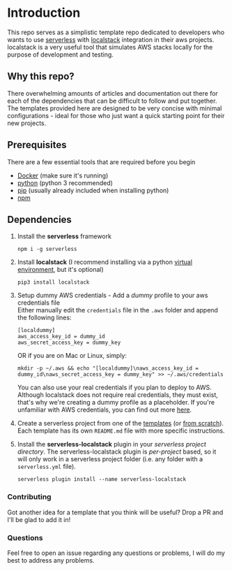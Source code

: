 # Introduction
This repo serves as a simplistic template repo dedicated to developers who wants to use [serverless](https://www.serverless.com/) with [localstack](https://github.com/localstack/localstack) integration in their aws projects. localstack is a very useful tool that simulates AWS stacks locally for the purpose of development and testing.

## Why this repo?
There overwhelming amounts of articles and documentation out there for each of the dependencies that can be difficult to follow and put together. The templates provided here are designed to be very concise with minimal configurations - ideal for those who just want a quick starting point for their new projects.

## Prerequisites
There are a few essential tools that are required before you begin
- [Docker](https://www.docker.com/) (make sure it's running)
- [python](https://www.python.org/) (python 3 recommended)
- [pip](https://pypi.org/project/pip/) (usually already included when installing python)
- [npm](https://www.npmjs.com/)

## Dependencies
1. Install the **serverless** framework

    `npm i -g serverless`

2. Install **localstack** (I recommend installing via a python [virtual environment](https://docs.python.org/3/tutorial/venv.html), but it's optional)

    `pip3 install localstack`

3. Setup dummy AWS credentials - Add a *dummy* profile to your aws credentials file    
    Either manually edit the `credentials` file in the `.aws` folder and append the following lines:

    ```
    [localdummy]
    aws_access_key_id = dummy_id
    aws_secret_access_key = dummy_key
    ```
    OR if you are on Mac or Linux, simply:

    `mkdir -p ~/.aws && echo "[localdummy]\naws_access_key_id = dummy_id\naws_secret_access_key = dummy_key" >> ~/.aws/credentials`
    
    You can also use your real credentials if you plan to deploy to AWS. Although localstack does not require real credentials, they must exist, that's why we're creating a dummy profile as a placeholder. If you're unfamiliar with AWS credentials, you can find out more [here](https://docs.aws.amazon.com/sdk-for-java/v1/developer-guide/setup-credentials.html).

4. Create a serverless project from one of the [templates](templates) (or [from scratch](https://www.serverless.com/framework/docs/providers/aws/cli-reference/create/)). Each template has its own `README.md` file with more specific instructions.

5. Install the **serverless-localstack** plugin in your *serverless project directory*. The serverless-localstack plugin is *per-project* based, so it will only work in a serverless project folder (i.e. any folder with a `serverless.yml` file). 

    `serverless plugin install --name serverless-localstack` 


### Contributing
Got another idea for a template that you think will be useful? Drop a PR and I'll be glad to add it in!

### Questions
Feel free to open an issue regarding any questions or problems, I will do my best to address any problems.
